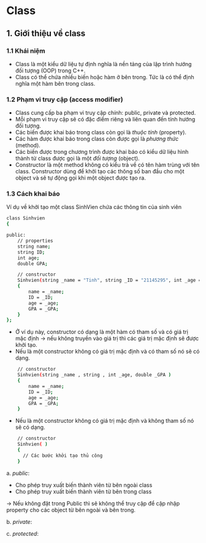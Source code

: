 # Class
## 1. Giới thiệu về class
### 1.1 Khái niệm
+ Class là một kiểu dữ liệu tự định nghĩa là nền tảng của lập trình hướng đối tượng (OOP) trong C++.
+ Class có thể chứa nhiều biến hoặc hàm ở bên trong. Tức là có thể định nghĩa một hàm bên trong class.
### 1.2 Phạm vi truy cập (access modifier)
+ Class cung cấp ba phạm vi truy cập chính: public, private và protected.
+ Mỗi phạm vi truy cập sẽ có đặc điểm riêng và liên quan đến tính hướng đối tượng.
+ Các biến được khai báo trong class còn gọi là _thuộc tính_ (property).
+ Các hàm được khai báo trong class còn được gọi là _phương thức_ (method).
+ Các biến được trong chương trình được khai báo có kiểu dữ liệu hình thành từ class được gọi là một _đối tượng_ (object).
+ Constructor là một method không có kiểu trả về có tên hàm trùng với tên class. Constructor dùng để khởi tạo các thông số ban đầu cho một object và sẽ tự động gọi khi một object được tạo ra.
### 1.3 Cách khai báo
Ví dụ về khởi tạo một class SinhVien chứa các thông tin của sinh viên
``` bash
class Sinhvien
{

public:
    // properties
    string name;
    string ID;
    int age;
    double GPA;

    // constructor
    Sinhvien(string _name = "Tinh", string _ID = "21145295", int _age = 22, double _GPA = 4.0)
    {
        name = _name;
        ID = _ID;
        age = _age;
        GPA = _GPA;
    }
};
```
+ Ở ví dụ này, constructor có dạng là một hàm có tham số và có giá trị mặc định -> nếu không truyền vào giá trị thì các giá trị mặc định sẽ được khởi tạo.
+ Nếu là một constructor không có giá trị mặc định và có tham số nó sẽ có dạng.
``` bash
    // constructor
    Sinhvien(string _name , string , int _age, double _GPA )
    {
        name = _name;
        ID = _ID;
        age = _age;
        GPA = _GPA;
    }
```
+ Nếu là một constructor không có giá trị mặc định và không tham số nó sẽ có dạng.
``` bash
    // constructor
    Sinhvien( )
    {
      // Các bước khởi tạo thủ công
    }
```
a. _public_:
+ Cho phép truy xuất biến thành viên từ bên ngoài class 
+ Cho phép truy xuất biến thành viên từ bên trong class  

-> Nếu không đặt trong Public thì sẽ không thể truy cập để cập nhập property cho các object từ bên ngoài và bên trong.

b. _private_: 

c. _protected_: 
